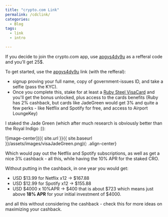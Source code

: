 ```yaml
---
title: "crypto.com Link"
permalink: /cdclink/
categories:
  - Blog
tags:
  - link
  - intro

---
```



If you decide to join the crypto.com app, use [apgys4dy9u](https://crypto.com/app/apgys4dy9u) as a refferal code and you'll get 25$.

To get started, use the [apgys4dy9u](https://crypto.com/app/apgys4dy9u) link (with the refferal):

- signup proving your full name, copy of government-issues ID, and take a selfie (pass the KYC). 
- Once you complete this, stake for at least a [Ruby Steel VisaCard](https://crypto.com/cards) and you'll get the bonus unlocked, plus access to the cards benefits (Ruby has 2% cashback, but cards like JadeGreen would get 3% and quite a few perks - like Netflix and Spotify for free, and access to Airport LoungeKey)

I staked the Jade Green (which after much research is obviously better than the Royal Indigo :)):

![image-center]({{ site.url }}{{ site.baseurl }}/assets/images/visaJadeGreen.png){: .align-center}

Which would pay out the Netflix and Spotify subscriptions, as well as get a nice 3% cashback - all this, while having the 10% APR for the staked CRO.

Without putting in the cashback, in one year you would get:
- USD $13.99 for Netflix x12 -> $167.88
- USD $12.99 for Spotify x12 -> $155.88
- USD $4000 x 10%APR -> $400
that is about $723 which means just above **18% APR** for your initial investment of $4000.

and all this without considering the cashback - check this for more ideas on maximizing your cashback.

